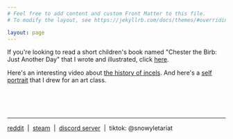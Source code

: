 ```yaml
---
# Feel free to add content and custom Front Matter to this file.
# To modify the layout, see https://jekyllrb.com/docs/themes/#overriding-theme-defaults

layout: page
---
```


If you're looking to read a short children's book named "Chester the Birb: Just Another Day" that I wrote and illustrated, click [here](http://ecooecoo.com/chesterthebirb/).

Here's an interesting video about [the history of incels](https://www.youtube.com/watch?v=VTMxRvoJXVc). And here's a [self portrait](https://cdn.discordapp.com/attachments/531598247559692298/714393992430878750/IMG_3701.jpg) that I drew for an art class.

<br><br><br>

---

[reddit](https://www.reddit.com/user/snowyknows/) &nbsp;\|&nbsp; [steam](https://steamcommunity.com/id/ecooecoo) &nbsp;\|&nbsp; [discord server](https://discord.gg/Uw3Nrjv) &nbsp;\|&nbsp; tiktok: @snowyletariat


